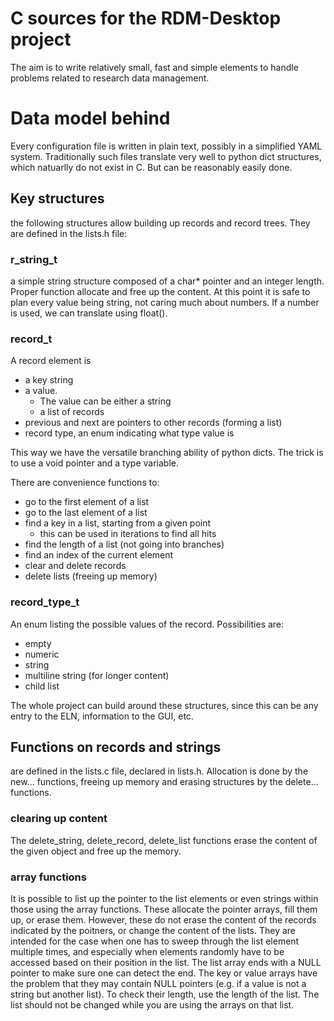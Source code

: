 # C sources for the RDM-Desktop project
The aim is to write relatively small, fast and simple elements to handle problems
related to research data management.

# Data model behind
Every configuration file is written in plain text, possibly in a simplified
YAML system. Traditionally such files translate very well to python dict
structures, which natuarlly do not exist in C.
But can be reasonably easily done.

## Key structures
the following structures allow building up records and record trees.
They are defined in the lists.h file:

### r\_string\_t
a simple string structure composed of a char\* pointer and an integer length.
Proper function allocate and free up the content.
At this point it is safe to plan every value being string, not caring much
about numbers. If a number is used, we can translate using float().

### record\_t
A record element is
* a key string
* a value.
  * The value can be either a string
  * a list of records
* previous and next are pointers to other records (forming a list)
* record type, an enum indicating what type value is

This way we have the versatile branching ability of python dicts. The trick
is to use a void pointer and a type variable.

There are convenience functions to:
* go to the first element of a list
* go to the last element of a list
* find a key in a list, starting from a given point
  * this can be used in iterations to find all hits
* find the length of a list (not going into branches)
* find an index of the current element
* clear and delete records
* delete lists (freeing up memory)


### record\_type\_t
An enum listing the possible values of the record. Possibilities are:
* empty
* numeric
* string
* multiline string (for longer content)
* child list


The whole project can build around these structures, since this can be any entry to
the ELN, information to the GUI, etc.

## Functions on records and strings
are defined in the lists.c file, declared in lists.h.
Allocation is done by the new... functions, freeing up memory and erasing structures
by the delete... functions.

### clearing up content
The delete\_string, delete\_record, delete\_list functions erase the content of the
given object and free up the memory.

### array functions
It is possible to list up the pointer to the list elements or even strings within those
using the array functions. These allocate the pointer arrays, fill them up, or erase them.
However, these do not erase the content of the records indicated by the poitners, or change
the content of the lists.
They are intended for the case when one has to sweep through the list element multiple times,
and especially when elements randomly have to be accessed based on their position in the list.
The list array ends with a NULL pointer to make sure one can detect the end. The key or value
arrays have the problem that they may contain NULL pointers (e.g. if a value is not a string
but another list). To check their length, use the length of the list.
The list should not be changed while you are using the arrays on that list.

